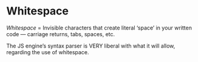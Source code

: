 # Whitespace

*Whitespace* = Invisible characters that create literal ‘space’ in your written code — carriage returns, tabs, spaces, etc.

The JS engine’s syntax parser is VERY liberal with what it will allow, regarding the use of whitespace.
